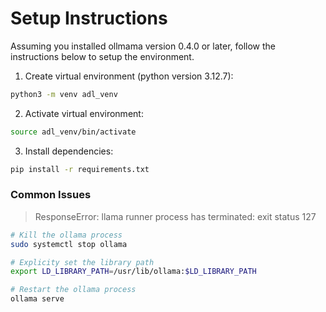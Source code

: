 # Setup Instructions

Assuming you installed ollmama version 0.4.0 or later, 
follow the instructions below to setup the environment.

1. Create virtual environment (python version 3.12.7):
```bash
python3 -m venv adl_venv
```

2. Activate virtual environment:
```bash
source adl_venv/bin/activate
```

3. Install dependencies:
```bash
pip install -r requirements.txt
```

### Common Issues


> ResponseError: llama runner process has terminated: exit status 127

```bash
# Kill the ollama process
sudo systemctl stop ollama

# Explicity set the library path
export LD_LIBRARY_PATH=/usr/lib/ollama:$LD_LIBRARY_PATH

# Restart the ollama process
ollama serve
```
